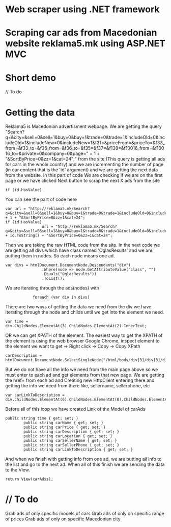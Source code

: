 # Web scraper using .NET framework

# Scraping car ads from Macedonian website reklama5.mk using ASP.NET MVC

# Short demo
// To do

# Getting the data
Reklama5 is Macedonian advertisment webpage. We are getting the query "Search?q=&city=&sell=0&sell=1&buy=0&buy=1&trade=0&trade=1&includeOld=0&includeOld=1&includeNew=0&includeNew=1&f31=&priceFrom=&priceTo=&f33_from=&f33_to=&f36_from=&f36_to=&f35=&f37=&f138=&f10016_from=&f10016_to=&private=0&company=0&page=" + 1 + "&SortByPrice=0&zz=1&cat=24";" from the site (This query is getting all ads for cars in the whole country) and we are incrementing the number of page (in our content that is the 'id' argument) and we are getting the next data from the website. 
In this part of code We are checking if we are on the first page or we have clicked Next button to scrap the next X ads from the site
```
if (id.HasValue)
```
You can see the part of code here
```
var url = "http://reklama5.mk/Search?q=&city=&sell=0&sell=1&buy=0&buy=1&trade=0&trade=1&includeOld=0&includeOld=1&includeNew=0&includeNew=1&f31=&priceFrom=&priceTo=&f33_from=&f33_to=&f36_from=&f36_to=&f35=&f37=&f138=&f10016_from=&f10016_to=&private=0&company=0&page=" + 1 + "&SortByPrice=0&zz=1&cat=24";
if (id.HasValue)
                url = "http://reklama5.mk/Search?q=&city=&sell=0&sell=1&buy=0&buy=1&trade=0&trade=1&includeOld=0&includeOld=1&includeNew=0&includeNew=1&f31=&priceFrom=&priceTo=&f33_from=&f33_to=&f36_from=&f36_to=&f35=&f37=&f138=&f10016_from=&f10016_to=&private=0&company=0&page=" + id.ToString() + "&SortByPrice=0&zz=1&cat=24";
```

Then we are taking the raw HTML code from the site. In the next code we are getting all divs which have class named 'OglasResults' and we are putting them in nodes. So each node means one ad.
```
var divs = htmlDocument.DocumentNode.Descendants("div")
                .Where(node => node.GetAttributeValue("class", "")
                .Equals("OglasResults"))
                .ToList();
```
We are iterating through the ads(nodes) with
```
            foreach (var div in divs)
```
There are two ways of getting the data we need from the div we have. Iterating through the node and childs until we get into the element we need.
```
var time = div.ChildNodes.ElementAt(3).ChildNodes.ElementAt(2).InnerText;
```
OR we can get XPATH of the element. The easiest way to get the XPATH of the element is using the web browser Google Chrome, inspect element to the element we want to get -> Right click -> Copy -> Copy XPath
```
carDescription = htmlDocument.DocumentNode.SelectSingleNode("/html/body/div[3]/div[3]/div[1]/div[9]/div[1]/div[7]/div[1]/div[7]/p[3]").InnerText;
```
But we do not have all the info we need from the main page above so we must enter to each ad and get elements from that new page. We are getting the href= from each ad and Creating new HttpClient entering there and getting the info we need from there like, sellername, sellerphone, etc

```
var carLinkToDescription = div.ChildNodes.ElementAt(6).ChildNodes.ElementAt(0).ChildNodes.ElementAt(0).Attributes.ElementAt(0).DeEntitizeValue;
```
Before all of this loop we have created Link of the Model of carAds
```
public string time { get; set; }
        public string carName { get; set; }
        public string carPrice { get; set; }
        public string carDescription { get; set; }
        public string carLocation { get; set; }
        public string carSellerName { get; set; }
        public string carSellerPhone { get; set; }
        public string carLinkToDescription { get; set; }
```
And when we finish with getting info from one ad, we are putting all info to the list and go to the next ad. When all of this finish we are sending the data to the View.

```
return View(carAdss);
```

# // To do
Grab ads of only specific models of cars
Grab ads of only on specific range of prices
Grab ads of only on specific Macedonian city

